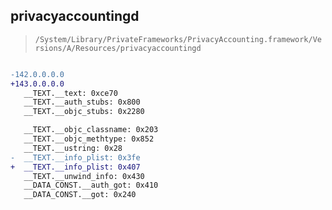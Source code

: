 ## privacyaccountingd

> `/System/Library/PrivateFrameworks/PrivacyAccounting.framework/Versions/A/Resources/privacyaccountingd`

```diff

-142.0.0.0.0
+143.0.0.0.0
   __TEXT.__text: 0xce70
   __TEXT.__auth_stubs: 0x800
   __TEXT.__objc_stubs: 0x2280

   __TEXT.__objc_classname: 0x203
   __TEXT.__objc_methtype: 0x852
   __TEXT.__ustring: 0x28
-  __TEXT.__info_plist: 0x3fe
+  __TEXT.__info_plist: 0x407
   __TEXT.__unwind_info: 0x430
   __DATA_CONST.__auth_got: 0x410
   __DATA_CONST.__got: 0x240

```
